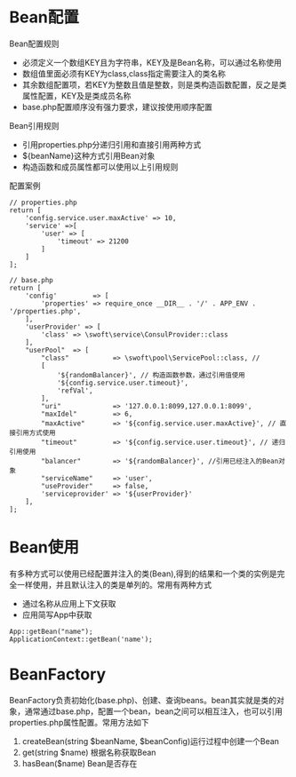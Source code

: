 # Bean配置

Bean配置规则

* 必须定义一个数组KEY且为字符串，KEY及是Bean名称，可以通过名称使用
* 数组值里面必须有KEY为class,class指定需要注入的类名称
* 其余数组配置项，若KEY为整数且值是整数，则是类构造函数配置，反之是类属性配置，KEY及是类成员名称
* base.php配置顺序没有强力要求，建议按使用顺序配置

Bean引用规则

* 引用properties.php分递归引用和直接引用两种方式
* ${beanName}这种方式引用Bean对象
* 构造函数和成员属性都可以使用以上引用规则

配置案例

```
// properties.php
return [
    'config.service.user.maxActive' => 10,
    'service' =>[
        'user' => [
            'timeout' => 21200
        ]
    ]
];

// base.php
return [
    'config'         => [
        'properties' => require_once __DIR__ . '/' . APP_ENV . '/properties.php',
    ],
    'userProvider' => [
        'class' => \swoft\service\ConsulProvider::class
    ],
    "userPool"  => [
        "class"           => \swoft\pool\ServicePool::class, // 
        [
            '${randomBalancer}', // 构造函数参数，通过引用值使用
            '${config.service.user.timeout}',
            'refVal',
        ],
        "uri"             => '127.0.0.1:8099,127.0.0.1:8099', 
        "maxIdel"         => 6,
        "maxActive"       => '${config.service.user.maxActive}', // 直接引用方式使用
        "timeout"         => '${config.service.user.timeout}', // 递归引用使用
        "balancer"        => '${randomBalancer}', //引用已经注入的Bean对象 
        "serviceName"     => 'user',
        "useProvider"     => false,
        'serviceprovider' => '${userProvider}'
    ],
];
```

# Bean使用

有多种方式可以使用已经配置并注入的类\(Bean\),得到的结果和一个类的实例是完全一样使用，并且默认注入的类是单列的。常用有两种方式

* 通过名称从应用上下文获取
* 应用简写App中获取

```
App::getBean("name");
ApplicationContext::getBean('name');
```

# BeanFactory

BeanFactory负责初始化\(base.php\)、创建、查询beans。bean其实就是类的对象，通常通过base.php，配置一个bean，bean之间可以相互注入，也可以引用properties.php属性配置。常用方法如下

1. createBean\(string $beanName, $beanConfig\)运行过程中创建一个Bean
2. get\(string $name\) 根据名称获取Bean
3. hasBean\($name\) Bean是否存在



